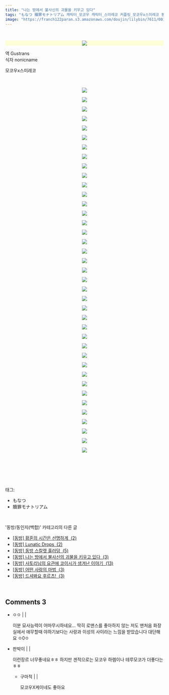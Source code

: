 ```yaml
---
title: "나는 방에서 불사신의 괴물을 키우고 있다"
tags: "もなつ 贖罪モナトリアム 캐릭터_모코우 캐릭터_스미레코 커플링_모코우x스미레코 동방／동인지(백합)"
image: "https://franch122paran.s3.amazonaws.com/doujin/lilybin/7611/001.jpg"
---
```

<div class="article">
<div class="area_view">
<p><br/></p>
<p><span class="imageblock" style="display: inline-block; width: 100%; color: rgb(185, 185, 187); text-align: center; background-color: rgb(253, 254, 214); height: auto; max-width: 100%;"><img src="{{ site.imgserver7 }}/lilybin/7611/001.jpg"/></span></p>
<p>역 Gustrans <br/>식자 nonicname</p>
<p>모코우x스미레코</p>
<p style="FLOAT: none; TEXT-ALIGN: center; CLEAR: none"><br/></p>
<p style="FLOAT: none; TEXT-ALIGN: center; CLEAR: none"><span class="imageblock" style="display: inline-block; width: 100%; height: auto; max-width: 100%;"><img src="{{ site.imgserver7 }}/lilybin/7611/002.jpg"/></span></p>
<p style="FLOAT: none; TEXT-ALIGN: center; CLEAR: none"><span class="imageblock" style="display: inline-block; width: 100%; height: auto; max-width: 100%;"><img src="{{ site.imgserver7 }}/lilybin/7611/003.jpg"/></span></p>
<p style="FLOAT: none; TEXT-ALIGN: center; CLEAR: none"><span class="imageblock" style="display: inline-block; width: 100%; height: auto; max-width: 100%;"><img src="{{ site.imgserver7 }}/lilybin/7611/004.jpg"/></span></p>
<p style="FLOAT: none; TEXT-ALIGN: center; CLEAR: none"><span class="imageblock" style="display: inline-block; width: 100%; height: auto; max-width: 100%;"><img src="{{ site.imgserver7 }}/lilybin/7611/005.jpg"/></span></p>
<p style="FLOAT: none; TEXT-ALIGN: center; CLEAR: none"><span class="imageblock" style="display: inline-block; width: 100%; height: auto; max-width: 100%;"><img src="{{ site.imgserver7 }}/lilybin/7611/006.jpg"/></span></p>
<p style="FLOAT: none; TEXT-ALIGN: center; CLEAR: none"><span class="imageblock" style="display: inline-block; width: 100%; height: auto; max-width: 100%;"><img src="{{ site.imgserver7 }}/lilybin/7611/007.jpg"/></span></p>
<p style="FLOAT: none; TEXT-ALIGN: center; CLEAR: none"><span class="imageblock" style="display: inline-block; width: 100%; height: auto; max-width: 100%;"><img src="{{ site.imgserver7 }}/lilybin/7611/008.jpg"/></span></p>
<p style="FLOAT: none; TEXT-ALIGN: center; CLEAR: none"><span class="imageblock" style="display: inline-block; width: 100%; height: auto; max-width: 100%;"><img src="{{ site.imgserver7 }}/lilybin/7611/009.jpg"/></span></p>
<p style="FLOAT: none; TEXT-ALIGN: center; CLEAR: none"><span class="imageblock" style="display: inline-block; width: 100%; height: auto; max-width: 100%;"><img src="{{ site.imgserver7 }}/lilybin/7611/010.jpg"/></span></p>
<p style="FLOAT: none; TEXT-ALIGN: center; CLEAR: none"><span class="imageblock" style="display: inline-block; width: 100%; height: auto; max-width: 100%;"><img src="{{ site.imgserver7 }}/lilybin/7611/011.jpg"/></span></p>
<p style="FLOAT: none; TEXT-ALIGN: center; CLEAR: none"><span class="imageblock" style="display: inline-block; width: 100%; height: auto; max-width: 100%;"><img src="{{ site.imgserver7 }}/lilybin/7611/012.jpg"/></span></p>
<p style="FLOAT: none; TEXT-ALIGN: center; CLEAR: none"><span class="imageblock" style="display: inline-block; width: 100%; height: auto; max-width: 100%;"><img src="{{ site.imgserver7 }}/lilybin/7611/013.jpg"/></span></p>
<p style="FLOAT: none; TEXT-ALIGN: center; CLEAR: none"><span class="imageblock" style="display: inline-block; width: 100%; height: auto; max-width: 100%;"><img src="{{ site.imgserver7 }}/lilybin/7611/014.jpg"/></span></p>
<p style="FLOAT: none; TEXT-ALIGN: center; CLEAR: none"><span class="imageblock" style="display: inline-block; width: 100%; height: auto; max-width: 100%;"><img src="{{ site.imgserver7 }}/lilybin/7611/015.jpg"/></span></p>
<p style="FLOAT: none; TEXT-ALIGN: center; CLEAR: none"><span class="imageblock" style="display: inline-block; width: 100%; height: auto; max-width: 100%;"><img src="{{ site.imgserver7 }}/lilybin/7611/016.jpg"/></span></p>
<p style="FLOAT: none; TEXT-ALIGN: center; CLEAR: none"><span class="imageblock" style="display: inline-block; width: 100%; height: auto; max-width: 100%;"><img src="{{ site.imgserver7 }}/lilybin/7611/017.jpg"/></span></p>
<p style="FLOAT: none; TEXT-ALIGN: center; CLEAR: none"><span class="imageblock" style="display: inline-block; width: 100%; height: auto; max-width: 100%;"><img src="{{ site.imgserver7 }}/lilybin/7611/018.jpg"/></span></p>
<p style="FLOAT: none; TEXT-ALIGN: center; CLEAR: none"><span class="imageblock" style="display: inline-block; width: 100%; height: auto; max-width: 100%;"><img src="{{ site.imgserver7 }}/lilybin/7611/019.jpg"/></span></p>
<p style="FLOAT: none; TEXT-ALIGN: center; CLEAR: none"><span class="imageblock" style="display: inline-block; width: 100%; height: auto; max-width: 100%;"><img src="{{ site.imgserver7 }}/lilybin/7611/020.jpg"/></span></p>
<p style="FLOAT: none; TEXT-ALIGN: center; CLEAR: none"><span class="imageblock" style="display: inline-block; width: 100%; height: auto; max-width: 100%;"><img src="{{ site.imgserver7 }}/lilybin/7611/021.jpg"/></span></p>
<p style="FLOAT: none; TEXT-ALIGN: center; CLEAR: none"><span class="imageblock" style="display: inline-block; width: 100%; height: auto; max-width: 100%;"><img src="{{ site.imgserver7 }}/lilybin/7611/022.jpg"/></span></p>
<p style="FLOAT: none; TEXT-ALIGN: center; CLEAR: none"><span class="imageblock" style="display: inline-block; width: 100%; height: auto; max-width: 100%;"><img src="{{ site.imgserver7 }}/lilybin/7611/023.jpg"/></span></p>
<p style="FLOAT: none; TEXT-ALIGN: center; CLEAR: none"><span class="imageblock" style="display: inline-block; width: 100%; height: auto; max-width: 100%;"><img src="{{ site.imgserver7 }}/lilybin/7611/024.jpg"/></span></p>
<p style="FLOAT: none; TEXT-ALIGN: center; CLEAR: none"><span class="imageblock" style="display: inline-block; width: 100%; height: auto; max-width: 100%;"><img src="{{ site.imgserver7 }}/lilybin/7611/025.jpg"/></span></p>
<p style="FLOAT: none; TEXT-ALIGN: center; CLEAR: none"><span class="imageblock" style="display: inline-block; width: 100%; height: auto; max-width: 100%;"><img src="{{ site.imgserver7 }}/lilybin/7611/026.jpg"/></span></p>
<p style="FLOAT: none; TEXT-ALIGN: center; CLEAR: none"><span class="imageblock" style="display: inline-block; width: 100%; height: auto; max-width: 100%;"><img src="{{ site.imgserver7 }}/lilybin/7611/027.jpg"/></span></p>
<p style="FLOAT: none; TEXT-ALIGN: center; CLEAR: none"><span class="imageblock" style="display: inline-block; width: 100%; height: auto; max-width: 100%;"><img src="{{ site.imgserver7 }}/lilybin/7611/028.jpg"/></span></p>
<p style="FLOAT: none; TEXT-ALIGN: center; CLEAR: none"><span class="imageblock" style="display: inline-block; width: 100%; height: auto; max-width: 100%;"><img src="{{ site.imgserver7 }}/lilybin/7611/029.jpg"/></span></p>
<p style="FLOAT: none; TEXT-ALIGN: center; CLEAR: none"><span class="imageblock" style="display: inline-block; width: 100%; height: auto; max-width: 100%;"><img src="{{ site.imgserver7 }}/lilybin/7611/030.jpg"/></span></p>
<p style="FLOAT: none; TEXT-ALIGN: center; CLEAR: none"><span class="imageblock" style="display: inline-block; width: 100%; height: auto; max-width: 100%;"><img src="{{ site.imgserver7 }}/lilybin/7611/031.jpg"/></span></p>
<p style="FLOAT: none; TEXT-ALIGN: center; CLEAR: none"><span class="imageblock" style="display: inline-block; width: 100%; height: auto; max-width: 100%;"><img src="{{ site.imgserver7 }}/lilybin/7611/032.jpg"/></span></p>
<p style="FLOAT: none; TEXT-ALIGN: center; CLEAR: none"><span class="imageblock" style="display: inline-block; width: 100%; height: auto; max-width: 100%;"><img src="{{ site.imgserver7 }}/lilybin/7611/033.jpg"/></span></p>
<p style="FLOAT: none; TEXT-ALIGN: center; CLEAR: none"><span class="imageblock" style="display: inline-block; width: 100%; height: auto; max-width: 100%;"><img src="{{ site.imgserver7 }}/lilybin/7611/034.jpg"/></span></p>
<p style="FLOAT: none; TEXT-ALIGN: center; CLEAR: none"><span class="imageblock" style="display: inline-block; width: 100%; height: auto; max-width: 100%;"><img src="{{ site.imgserver7 }}/lilybin/7611/035.jpg"/></span></p>
<p style="FLOAT: none; TEXT-ALIGN: center; CLEAR: none"><span class="imageblock" style="display: inline-block; width: 100%; height: auto; max-width: 100%;"><img src="{{ site.imgserver7 }}/lilybin/7611/036.jpg"/></span></p>
<p style="FLOAT: none; TEXT-ALIGN: center; CLEAR: none"><span class="imageblock" style="display: inline-block; width: 100%; height: auto; max-width: 100%;"><img src="{{ site.imgserver7 }}/lilybin/7611/037.jpg"/></span></p>
<p style="FLOAT: none; TEXT-ALIGN: center; CLEAR: none"><span class="imageblock" style="display: inline-block; width: 100%; height: auto; max-width: 100%;"><img src="{{ site.imgserver7 }}/lilybin/7611/038.jpg"/></span></p>
<p style="FLOAT: none; TEXT-ALIGN: center; CLEAR: none"><span class="imageblock" style="display: inline-block; width: 100%; height: auto; max-width: 100%;"><img src="{{ site.imgserver7 }}/lilybin/7611/039.jpg"/></span></p>
<p style="FLOAT: none; TEXT-ALIGN: center; CLEAR: none"><span class="imageblock" style="display: inline-block; width: 100%; height: auto; max-width: 100%;"><img src="{{ site.imgserver7 }}/lilybin/7611/040.jpg"/></span></p>
<p><br/></p>
<p><br/></p>
</div></div><br/>
<div class="tagTrail">
<p>태그: </p>
<ul>
<li>もなつ</li>
<li>贖罪モナトリアム</li>
</ul>
</div><br/>
<div class="another">
<p>'동방/동인지(백합)' 카테고리의 다른 글</p>
<ul>
<li><a href="/lilybin_7726">
[동방] 황혼의 시간은 선명하게  (2)
</a></li>
<li><a href="/lilybin_7727">
[동방] Lunatic Drops  (2)
</a></li>
<li><a href="/lilybin_7737">
[동방] 동방 스칼렛 훌러덩  (5)
</a></li>
<li><a href="/lilybin_7611">
[동방] 나는 방에서 불사신의 괴물을 키우고 있다  (3)
</a></li>
<li><a href="/lilybin_7614">
[동방] 사토리님의 요관에 코이시가 생겨난 이야기  (13)
</a></li>
<li><a href="/lilybin_7613">
[동방] 어떤 사랑의 마법  (3)
</a></li>
<li><a href="/lilybin_7612">
[동방] 드셔봐요 후르츠!  (3)
</a></li>
</ul>
</div><br/>
<div class="comment">
<h2 class="bold">Comments <span id="commentCount7611">3</span></h2>
<div style="clear:both;">
<div id="entry7611Comment" style="display:block">
<ul class="list_reply">
<li class="rp_general" id="comment13231464">
<div class="post-comment">
<div>
<span>
<i class="fa fa-user"></i>ㅇㅇ |
                                |
                               
</span>
<p>이분 묘사능력이 어마무시하네요... 딱히 로맨스를 좋아하지 않는 저도 맨처음 화장실에서 애무할때 야하기보다는 사랑과 이성의 사이라는 느낌을 받았습니다 대단해요 ㅇ0ㅇ</p>

</div>
</div>
</li>
<li class="rp_general" id="comment13232001">
<div class="post-comment">
<div>
<span>
<i class="fa fa-user"></i>판박이 |
                                |
                               
</span>
<p>이런장르 너무좋네요ㅎㅎ 하지만 겐적으로는 모코우 하렘이나 테루모코가 더좋다는 ㅎㅎ</p>

</div>
</div>
<div class="parrent">
<ul>
<li class="post-comment reply rp_general" id="comment13232031">
<div>
<span>
<i class="fa fa-user"></i>구마적 |
																			  |
																			 
</span>
<p>모코우X케이네도 좋아요</p>

</div>
</li>
</ul>
</div>
</li>
</ul>
</div>
</div>
</div><br/>
<br/>
<p id="refer"></p>
<br/>

